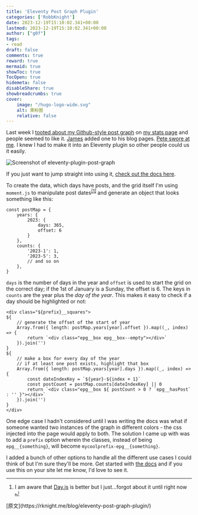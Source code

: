 ```yaml
---
title: 'Eleventy Post Graph Plugin'
categories: ['RobbKnight']
date: 2023-12-19T15:10:02.341+00:00
lastmod: 2023-12-19T15:10:02.341+00:00
author: ["g0f"]
tags:
- read
draft: false 
comments: true
reward: true 
mermaid: true 
showToc: true 
TocOpen: true 
hidemeta: false 
disableShare: true 
showbreadcrumbs: true 
cover:
    image: "/hugo-logo-wide.svg"
    alt: 果粉圈
    relative: false
---
```


<div>

<p>Last week I <a href="https://social.lol/@robb/111586346073402453">tooted about my Github-style post graph</a> on <a href="https://rknight.me/blog/stats">my stats page</a> and people seemed to like it. <a href="https://jamesdoc.com/blog/">James</a> added one to his blog pages. <a href="https://social.lol/@pimoore/111586392676224177">Pete swore at me</a>. I knew I had to make it into an Eleventy plugin so other people could us it easily.</p>
<p><img alt="Screenshot of eleventy-plugin-post-graph" src="https://rknightuk.s3.amazonaws.com/site/eleventy-plugin-post-graph-screenshot.png"/></p>
<p>If you just want to jump straight into using it, <a href="https://postgraph.rknight.me">check out the docs here</a>.</p>
<p>To create the data, which days have posts, and the grid itself I'm using <code>moment.js</code> to manipulate post dates<sup class="footnote-ref"><a href="https://rknight.me/feed.xml#fn1" id="fnref1">[1]</a></sup> and generate an object that looks something like this:</p>
<pre class="language-js"><code class="language-js"><span class="token keyword">const</span> postMap <span class="token operator">=</span> <span class="token punctuation">&#123;</span><br/>    <span class="token literal-property property">years</span><span class="token operator">:</span> <span class="token punctuation">&#123;</span><br/>        <span class="token number">2023</span><span class="token operator">:</span> <span class="token punctuation">&#123;</span><br/>            <span class="token literal-property property">days</span><span class="token operator">:</span> <span class="token number">365</span><span class="token punctuation">,</span><br/>            <span class="token literal-property property">offset</span><span class="token operator">:</span> <span class="token number">6</span><br/>        <span class="token punctuation">&#125;</span><br/>    <span class="token punctuation">&#125;</span><span class="token punctuation">,</span><br/>    <span class="token literal-property property">counts</span><span class="token operator">:</span> <span class="token punctuation">&#123;</span><br/>        <span class="token string-property property">'2023-1'</span><span class="token operator">:</span> <span class="token number">1</span><span class="token punctuation">,</span><br/>        <span class="token string-property property">'2023-5'</span><span class="token operator">:</span> <span class="token number">3</span><span class="token punctuation">,</span><br/>        <span class="token comment">// and so on</span><br/>    <span class="token punctuation">&#125;</span><span class="token punctuation">,</span><br/><span class="token punctuation">&#125;</span></code></pre>
<p><code>days</code> is the number of days in the year and <code>offset</code> is used to start the grid on the correct day; if the 1st of January is a Sunday, the offset is 6. The keys in <code>counts</code> are the year plus the <em>day of the year</em>. This makes it easy to check if a day should be highlighted or not:</p>
<pre class="language-js"><code class="language-js"><span class="token operator">&lt;</span>div <span class="token keyword">class</span><span class="token operator">=</span><span class="token string">"$&#123;prefix&#125;__squares"</span><span class="token operator">&gt;</span><br/>$<span class="token punctuation">&#123;</span><br/>    <span class="token comment">// generate the offset of the start of year</span><br/>    Array<span class="token punctuation">.</span><span class="token function">from</span><span class="token punctuation">(</span><span class="token punctuation">&#123;</span> <span class="token literal-property property">length</span><span class="token operator">:</span> postMap<span class="token punctuation">.</span>years<span class="token punctuation">[</span>year<span class="token punctuation">]</span><span class="token punctuation">.</span>offset <span class="token punctuation">&#125;</span><span class="token punctuation">)</span><span class="token punctuation">.</span><span class="token function">map</span><span class="token punctuation">(</span><span class="token punctuation">(</span><span class="token parameter">_<span class="token punctuation">,</span> index</span><span class="token punctuation">)</span> <span class="token operator">=&gt;</span> <span class="token punctuation">&#123;</span><br/>        <span class="token keyword">return</span> <span class="token template-string"><span class="token template-punctuation string">`</span><span class="token string">&lt;div class="epg__box epg__box--empty"&gt;&lt;/div&gt;</span><span class="token template-punctuation string">`</span></span><br/>    <span class="token punctuation">&#125;</span><span class="token punctuation">)</span><span class="token punctuation">.</span><span class="token function">join</span><span class="token punctuation">(</span><span class="token string">''</span><span class="token punctuation">)</span><br/><span class="token punctuation">&#125;</span><br/>$<span class="token punctuation">&#123;</span><br/>    <span class="token comment">// make a box for every day of the year</span><br/>    <span class="token comment">// if at least one post exists, highlight that box</span><br/>    Array<span class="token punctuation">.</span><span class="token function">from</span><span class="token punctuation">(</span><span class="token punctuation">&#123;</span> <span class="token literal-property property">length</span><span class="token operator">:</span> postMap<span class="token punctuation">.</span>years<span class="token punctuation">[</span>year<span class="token punctuation">]</span><span class="token punctuation">.</span>days <span class="token punctuation">&#125;</span><span class="token punctuation">)</span><span class="token punctuation">.</span><span class="token function">map</span><span class="token punctuation">(</span><span class="token punctuation">(</span><span class="token parameter">_<span class="token punctuation">,</span> index</span><span class="token punctuation">)</span> <span class="token operator">=&gt;</span> <span class="token punctuation">&#123;</span><br/>        <span class="token keyword">const</span> dateIndexKey <span class="token operator">=</span> <span class="token template-string"><span class="token template-punctuation string">`</span><span class="token interpolation"><span class="token interpolation-punctuation punctuation">$&#123;</span>year<span class="token interpolation-punctuation punctuation">&#125;</span></span><span class="token string">-</span><span class="token interpolation"><span class="token interpolation-punctuation punctuation">$&#123;</span>index <span class="token operator">+</span> <span class="token number">1</span><span class="token interpolation-punctuation punctuation">&#125;</span></span><span class="token template-punctuation string">`</span></span><br/>        <span class="token keyword">const</span> postCount <span class="token operator">=</span> postMap<span class="token punctuation">.</span>counts<span class="token punctuation">[</span>dateIndexKey<span class="token punctuation">]</span> <span class="token operator">||</span> <span class="token number">0</span><br/>        <span class="token keyword">return</span> <span class="token template-string"><span class="token template-punctuation string">`</span><span class="token string">&lt;div class="epg__box </span><span class="token interpolation"><span class="token interpolation-punctuation punctuation">$&#123;</span> postCount <span class="token operator">&gt;</span> <span class="token number">0</span> <span class="token operator">?</span> <span class="token template-string"><span class="token template-punctuation string">`</span><span class="token string">epg__hasPost</span><span class="token template-punctuation string">`</span></span> <span class="token operator">:</span> <span class="token string">''</span> <span class="token interpolation-punctuation punctuation">&#125;</span></span><span class="token string">"&gt;&lt;/div&gt;</span><span class="token template-punctuation string">`</span></span><br/>    <span class="token punctuation">&#125;</span><span class="token punctuation">)</span><span class="token punctuation">.</span><span class="token function">join</span><span class="token punctuation">(</span><span class="token string">''</span><span class="token punctuation">)</span><br/><span class="token punctuation">&#125;</span><br/><span class="token operator">&lt;</span><span class="token operator">/</span>div<span class="token operator">&gt;</span></code></pre>
<p>One edge case I hadn't considered until I was writing the docs was what if someone wanted two instances of the graph in different colors - the css injected into the page would apply to both. The solution I came up with was to add a <code>prefix</code> option wherein the classes, instead of being <code>epg__&#123;something&#125;</code>, will become <code>mycoolprefix-epg__&#123;something&#125;</code>.</p>
<p>I added a bunch of other options to handle all the different use cases I could think of but I'm sure they'll be more. Get started with <a href="https://postgraph.rknight.me/">the docs</a> and if you use this on your site let me know, I'd love to see it.</p>
<hr class="footnotes-sep"/>
<section class="footnotes">
<ol class="footnotes-list">
<li class="footnote-item" id="fn1"><p>I am aware that <a href="https://day.js.org">Day.js</a> is better but I just...forgot about it until right now <a class="footnote-backref" href="https://rknight.me/feed.xml#fnref1">⤾</a></p>
</li>
</ol>
</section>

</div>

<div>
[原文](https://rknight.me/blog/eleventy-post-graph-plugin/)
</div>

